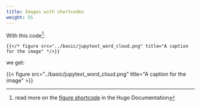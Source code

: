 ```yaml
---
title: Images with shortcodes
weight: 55
---
```


With this code[^1]:

    {{</* figure src="../basic/jupytext_word_cloud.png" title="A caption for the image" */>}}

[^1]: read more on the [figure shortcode](https://gohugo.io/content-management/shortcodes/#figure) in the Hugo Documentation

we get:

{{< figure src="../basic/jupytext_word_cloud.png" title="A caption for the image" >}}
